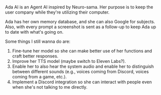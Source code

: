 Ada AI is an Agent AI inspired by Neuro-sama. Her purpose is to keep the user company while they're utilizing their computer.

Ada has her own memory database, and she can also Google for subjects. Also, with every prompt a screenshot is sent as a follow-up to keep Ada up to date with what's going on.

Some things I still wanna do are:

1) Fine-tune her model so she can make better use of her functions and craft better responses.
2) Improve her TTS model (maybe switch to Eleven Labs?).
3) Enable her to also hear the system audio and enable her to distinguish between different sounds (e.g., voices coming from Discord, voices coming from a game, etc.).
4) Implement a Discord integration so she can interact with people even when she's not talking to me directly.
